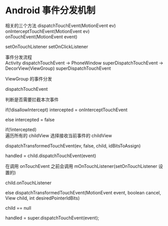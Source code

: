 # Android 事件分发机制

相关的三个方法
dispatchTouchEvent(MotionEvent ev)  
onInterceptTouchEvent(MotionEvent ev)  
onTouchEvent(MotionEvent event)  

setOnTouchListener
setOnClickListener

事件分发流程  
Activity dispatchTouchEvent -> PhoneWindow superDispatchTouchEvent -> DecorView(ViewGroup) superDispatchTouchEvent

ViewGroup 的事件分发

dispatchTouchEvent 

判断是否需要拦截本次事件

if(!disallowIntercept) intercepted = onInterceptTouchEvent

else intercepted = false

if(!intercepted)   
遍历所有的 childView 选择接收当前事件的 childView

dispatchTransformedTouchEvent(ev, false, child, idBitsToAssign)

handled = child.dispatchTouchEvent(event)

在调用 onTouchEvent 之前会调用 mOnTouchListener(setOnTouchListener 设置的)

child.onTouchListener

else
dispatchTransformedTouchEvent(MotionEvent event, boolean cancel,
            View child, int desiredPointerIdBits)
            
child == null

handled = super.dispatchTouchEvent(event);







